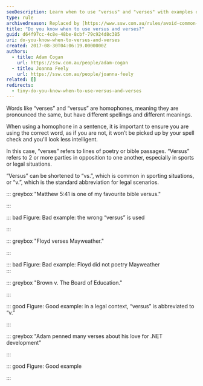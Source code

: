 ```yaml
---
seoDescription: Learn when to use "versus" and "verses" with examples of poetry, sports, and legal scenarios.
type: rule
archivedreason: Replaced by [https://www.ssw.com.au/rules/avoid-common-mistakes](/rules/avoid-common-mistakes)
title: "Do you know when to use versus and verses?"
guid: d64f97cc-4c8e-48be-8cbf-79c924d8c385
uri: do-you-know-when-to-versus-and-verses
created: 2017-08-30T04:06:19.0000000Z
authors:
  - title: Adam Cogan
    url: https://ssw.com.au/people/adam-cogan
  - title: Joanna Feely
    url: https://ssw.com.au/people/joanna-feely
related: []
redirects:
  - tiny-do-you-know-when-to-use-versus-and-verses
---
```


Words like “verses” and “versus” are homophones, meaning they are pronounced the same, but have different spellings and different meanings.

When using a homophone in a sentence, it is important to ensure you are using the correct word, as if you are not, it won’t be picked up by your spell check and you'll look less intelligent.

<!--endintro-->

In this case, “verses” refers to lines of poetry or bible passages. “Versus” refers to 2 or more parties in opposition to one another, especially in sports or legal situations.

“Versus” can be shortened to “vs.”, which is common in
sporting situations, or “v.”, which is the standard abbreviation for legal
scenarios.

::: greybox
"Matthew 5:41 is one of my favourite bible versus."

:::

::: bad
Figure: Bad example: the wrong “versus” is used

:::

::: greybox
"Floyd verses Mayweather."

:::

::: bad
Figure: Bad example: Floyd did not poetry
Mayweather  
:::

<dd>
</dd>

::: greybox
"Brown v. The Board of Education."

:::

::: good
Figure: Good example: in a legal context, “versus”
is abbreviated to “v.”

:::

<dd>
</dd>

::: greybox
"Adam penned many verses about his love for .NET development"

:::

::: good
Figure: Good example

:::
